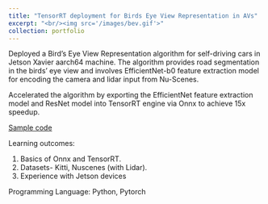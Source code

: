 ```yaml
---
title: "TensorRT deployment for Birds Eye View Representation in AVs"
excerpt: "<br/><img src='/images/bev.gif'>" 
collection: portfolio
---
```


Deployed a Bird’s Eye View Representation algorithm for self-driving cars in Jetson Xavier aarch64 machine. The algorithm provides road segmentation in the birds’ eye view and involves EfficientNet-b0 feature extraction model for encoding the camera and lidar input from Nu-Scenes.

Accelerated the algorithm by exporting the EfficientNet feature extraction model and ResNet model into TensorRT engine via Onnx to achieve 15x speedup.

[Sample code](https://github.com/vishnumh/TensorRT)

Learning outcomes: 
1. Basics of Onnx and TensorRT. 
2. Datasets- Kitti, Nuscenes (with Lidar).
3. Experience with Jetson devices



Programming Language:
Python, Pytorch